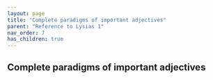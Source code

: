 ```yaml
---
layout: page
title: "Complete paradigms of important adjectives"
parent: "Reference to Lysias 1"
nav_order: 7
has_children: true
---
```


## Complete paradigms of important adjectives
